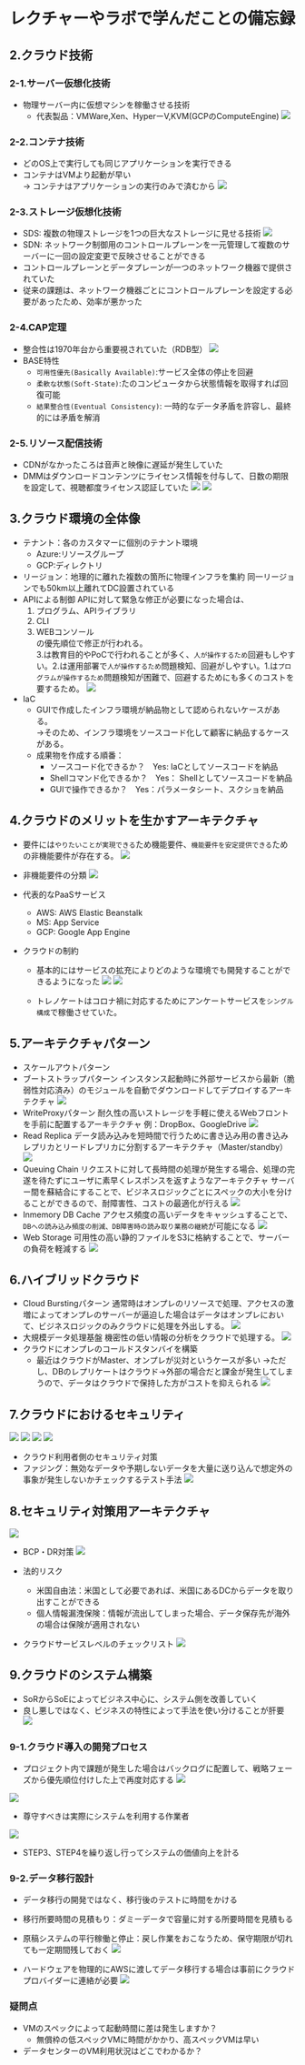 # レクチャーやラボで学んだことの備忘録

## 2.クラウド技術   
  ### 2-1.サーバー仮想化技術   
  * 物理サーバー内に仮想マシンを稼働させる技術
    * 代表製品：VMWare,Xen、HyperーV,KVM(GCPのComputeEngine)
    <img src="./img/050_01.png"></img>
  ### 2-2.コンテナ技術
  *  どのOS上で実行しても同じアプリケーションを実行できる
  *  コンテナはVMより起動が早い   
    → コンテナはアプリケーションの実行のみで済むから
  <img src="./img/050_02.png"></img>
  ### 2-3.ストレージ仮想化技術
  * SDS:  複数の物理ストレージを1つの巨大なストレージに見せる技術
  <img src="./img/050_03.png"></img>
  * SDN:  ネットワーク制御用のコントロールプレーンを一元管理して複数のサーバーに一回の設定変更で反映させることができる
  * コントロールプレーンとデータプレーンが一つのネットワーク機器で提供されていた
  * 従来の課題は、ネットワーク機器ごとにコントロールプレーンを設定する必要があったため、効率が悪かった


  ### 2-4.CAP定理
  * 整合性は1970年台から重要視されていた（RDB型）
  <img src="./img/050_05.png"></img>
  * BASE特性
    * ```可用性優先(Basically Available)```:サービス全体の停止を回避
    * ```柔軟な状態(Soft-State)```:たのコンピュータから状態情報を取得すれば回復可能
    * ```結果整合性(Eventual Consistency)```: 一時的なデータ矛盾を許容し、最終的には矛盾を解消  
  ### 2-5.リソース配信技術
  * CDNがなかったころは音声と映像に遅延が発生していた
  * DMMはダウンロードコンテンツにライセンス情報を付与して、日数の期限を設定して、視聴都度ライセンス認証していた
  <img src="./img/050_06.png"></img>
  <img src="./img/050_07.png"></img>


## 3.クラウド環境の全体像 
* テナント：各のカスタマーに個別のテナント環境
  * Azure:リソースグループ
  * GCP:ディレクトリ
* リージョン：地理的に離れた複数の箇所に物理インフラを集約
  同一リージョンでも50km以上離れてDC設置されている
* APIによる制御
  APIに対して緊急な修正が必要になった場合は、
  1. プログラム、APIライブラリ
  2. CLI
  3. WEBコンソール  
  の優先順位で修正が行われる。  
  3.は教育目的やPoCで行われることが多く、```人が操作するため```回避もしやすい。2.は運用部署で```人が操作するため```問題検知、回避がしやすい。1.は```プログラムが操作するため```問題検知が困難で、回避するためにも多くのコストを要するため。
  <img src="./img/050_08.png"></img>
* IaC
  * GUIで作成したインフラ環境が納品物として認められないケースがある。   
  →そのため、インフラ環境をソースコード化して顧客に納品するケースがある。
  * 成果物を作成する順番：
    * ソースコード化できるか？　Yes: IaCとしてソースコードを納品
    * Shellコマンド化できるか？　Yes： Shellとしてソースコードを納品
    * GUIで操作できるか？　Yes：パラメータシート、スクショを納品


## 4.クラウドのメリットを生かすアーキテクチャ
  * 要件には```やりたいことが実現できる```ため機能要件、```機能要件を安定提供できる```ための非機能要件が存在する。
  <img src="./img/050_09.png"></img>
  * 非機能要件の分類
  <img src="./img/050_10.png"></img>

* 代表的なPaaSサービス
  * AWS: AWS Elastic Beanstalk
  * MS: App Service
  * GCP: Google App Engine

* クラウドの制約
  * 基本的にはサービスの拡充によりどのような環境でも開発することができるようになった
  <img src="./img/050_11.png"></img>
  <img src="./img/050_12.png"></img>

  * トレノケートはコロナ禍に対応するためにアンケートサービスを```シングル構成```で稼働させていた。

## 5.アーキテクチャパターン
* スケールアウトパターン
* ブートストラップパターン
  インスタンス起動時に外部サービスから最新（脆弱性対応済み）のモジュールを自動でダウンロードしてデプロイするアーキテクチャ
  <img src="./img/050_14.png"></img>
* WriteProxyパターン
  耐久性の高いストレージを手軽に使えるWebフロントを手前に配置するアーキテクチャ
  例：DropBox、GoogleDrive
  <img src="./img/050_15.png"></img>
* Read Replica
  データ読み込みを短時間で行うために書き込み用の書き込みレプリカとリードレプリカに分割するアーキテクチャ（Master/standby）
  <img src="./img/050_16.png"></img>
* Queuing Chain
  リクエストに対して長時間の処理が発生する場合、処理の完遂を待たずにユーザに素早くレスポンスを返すようなアーキテクチャ
  サーバー間を蘇結合にすることで、ビジネスロジックごとにスペックの大小を分けることができるので、耐障害性、コストの最適化が行える
  <img src="./img/050_17.png"></img>
* Inmemory DB Cache
  アクセス頻度の高いデータをキャッシュすることで、```DBへの読み込み頻度の削減、DB障害時の読み取り業務の継続```が可能になる
  <img src="./img/050_18.png"></img>
* Web Storage
  可用性の高い静的ファイルをS3に格納することで、サーバーの負荷を軽減する
  <img src="./img/050_19.png"></img>

## 6.ハイブリッドクラウド
* Cloud Burstingパターン
  通常時はオンプレのリソースで処理、アクセスの激増によってオンプレのサーバーが逼迫した場合はデータはオンプレにおいて、ビジネスロジックのみクラウドに処理を外出しする。
  <img src="./img/050_20.png"></img>
* 大規模データ処理基盤
  機密性の低い情報の分析をクラウドで処理する。
  <img src="./img/050_21.png"></img>
* クラウドにオンプレのコールドスタンバイを構築
  * 最近はクラウドがMaster、オンプレが災対というケースが多い
    →ただし、DBのレプリケートはクラウド→外部の場合だと課金が発生してしまうので、データはクラウドで保持した方がコストを抑えられる
  <img src="./img/050_22.png"></img>

## 7.クラウドにおけるセキュリティ
  <img src="./img/050_23.png"></img>
  <img src="./img/050_24.png"></img>
  <img src="./img/050_25.png"></img>
  <img src="./img/050_26.png"></img>  

  * クラウド利用者側のセキュリティ対策
  * ファジング：無効なデータや予期しないデータを大量に送り込んで想定外の事象が発生しないかチェックするテスト手法
  <img src="./img/050_27.png"></img>  

## 8.セキュリティ対策用アーキテクチャ
<img src="./img/050_28.png"></img>  

* BCP・DR対策
<img src="./img/050_29.png"></img>  

* 法的リスク
  * 米国自由法：米国として必要であれば、米国にあるDCからデータを取り出すことができる
  * 個人情報漏洩保険：情報が流出してしまった場合、データ保存先が海外の場合は保険が適用されない

* クラウドサービスレベルのチェックリスト
<img src="./img/050_30.png"></img>  

## 9.クラウドのシステム構築
* SoRからSoEによってビジネス中心に、システム側を改善していく
* 良し悪しではなく、ビジネスの特性によって手法を使い分けることが肝要
<img src="./img/050_31.png"></img>  

### 9-1.クラウド導入の開発プロセス
* プロジェクト内で課題が発生した場合はバックログに配置して、戦略フェーズから優先順位付けした上で再度対応する
<img src="./img/050_32.png"></img>  

<img src="./img/050_33.png"></img>  

* 尊守すべきは実際にシステムを利用する作業者

<img src="./img/050_34.png"></img>  

* STEP3、STEP4を繰り返し行ってシステムの価値向上を計る

### 9-2.データ移行設計
* データ移行の開発ではなく、移行後のテストに時間をかける
* 移行所要時間の見積もり：ダミーデータで容量に対する所要時間を見積もる
* 原稿システムの平行稼働と停止：戻し作業をおこなうため、保守期限が切れても一定期間残しておく
<img src="./img/050_35.png"></img>  

* ハードウェアを物理的にAWSに渡してデータ移行する場合は事前にクラウドプロバイダーに連絡が必要
<img src="./img/050_36.png"></img>  

###  疑問点
  * VMのスペックによって起動時間に差は発生しますか？    
    * 無償枠の低スペックVMに時間がかかり、高スペックVMは早い
  * データセンターのVM利用状況はどこでわかるか？